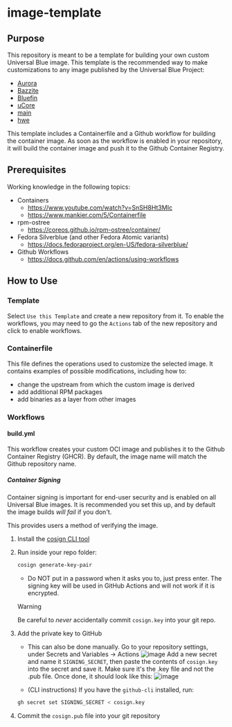 # image-template

## Purpose

This repository is meant to be a template for building your own custom Universal Blue image. This template is the recommended way to make customizations to any image published by the Universal Blue Project:

- [Aurora](https://getaurora.dev/)
- [Bazzite](https://bazzite.gg/)
- [Bluefin](https://projectbluefin.io/)
- [uCore](https://projectucore.io/)
- [main](https://github.com/ublue-os/main/)
- [hwe](https://github.com/ublue-os/hwe/)

This template includes a Containerfile and a Github workflow for building the container image. As soon as the workflow is enabled in your repository, it will build the container image and push it to the Github Container Registry.

## Prerequisites

Working knowledge in the following topics:

- Containers
  - <https://www.youtube.com/watch?v=SnSH8Ht3MIc>
  - <https://www.mankier.com/5/Containerfile>
- rpm-ostree
  - <https://coreos.github.io/rpm-ostree/container/>
- Fedora Silverblue (and other Fedora Atomic variants)
  - <https://docs.fedoraproject.org/en-US/fedora-silverblue/>
- Github Workflows
  - <https://docs.github.com/en/actions/using-workflows>

## How to Use

### Template

Select `Use this Template` and create a new repository from it. To enable the workflows, you may need to go the `Actions` tab of the new repository and click to enable workflows.

### Containerfile

This file defines the operations used to customize the selected image. It contains examples of possible modifications, including how to:

- change the upstream from which the custom image is derived
- add additional RPM packages
- add binaries as a layer from other images

### Workflows

#### build.yml

This workflow creates your custom OCI image and publishes it to the Github Container Registry (GHCR). By default, the image name will match the Github repository name.

##### Container Signing

Container signing is important for end-user security and is enabled on all Universal Blue images. It is recommended you set this up, and by default the image builds *will fail* if you don't.

This provides users a method of verifying the image.

1. Install the [cosign CLI tool](https://edu.chainguard.dev/open-source/sigstore/cosign/how-to-install-cosign/#installing-cosign-with-the-cosign-binary)
2. Run inside your repo folder:

    ```bash
    cosign generate-key-pair
    ```

    - Do NOT put in a password when it asks you to, just press enter. The signing key will be used in GitHub Actions and will not work if it is encrypted.

    > [!WARNING]
    > Be careful to *never* accidentally commit `cosign.key` into your git repo.
3. Add the private key to GitHub

    - This can also be done manually. Go to your repository settings, under Secrets and Variables -> Actions
    ![image](https://user-images.githubusercontent.com/1264109/216735595-0ecf1b66-b9ee-439e-87d7-c8cc43c2110a.png)
    Add a new secret and name it `SIGNING_SECRET`, then paste the contents of `cosign.key` into the secret and save it. Make sure it's the .key file and not the .pub file. Once done, it should look like this:
    ![image](https://user-images.githubusercontent.com/1264109/216735690-2d19271f-cee2-45ac-a039-23e6a4c16b34.png)

    - (CLI instructions) If you have the `github-cli` installed, run:

    ```bash
    gh secret set SIGNING_SECRET < cosign.key
    ```

4. Commit the `cosign.pub` file into your git repository
